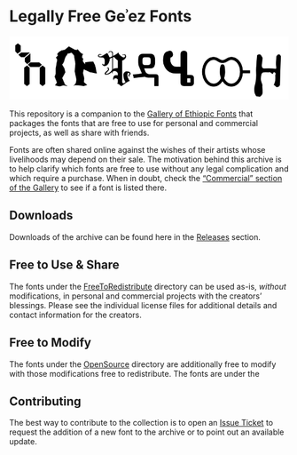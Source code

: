 # Legally Free Geʾez Fonts
<img src="images/LegallyFreeGeezFontsLogo.png"/>

This repository is a companion to the 
[Gallery of Ethiopic Fonts](https://fonts.geez.org) 
that packages the fonts that are free to use for personal and 
commercial projects, as well as share with friends. 

Fonts are often shared online against the wishes of their artists
whose livelihoods may depend on their sale. The motivation behind 
this archive is to help clarify which fonts are free to use without
any legal complication and which require a purchase.  When in doubt,
check the [“Commercial” section of the Gallery](https://fonts.geez.org#Commercial) 
to see if a font is listed there.


## Downloads
Downloads of the archive can be found here in the
[Releases](https://github.com/geezorg/legally-free-geez-fonts/releases)
section.


## Free to Use &amp; Share
The fonts under the [FreeToRedistribute](FreeToRedistribute) directory can be used as-is, *without*
modifications, in personal and commercial projects with the creators’ blessings.  Please see
the individual license files for additional details and contact information for the creators.

## Free to Modify 
The fonts under the [OpenSource](OpenSource) directory are additionally free to modify with
those modifications free to redistribute.  The fonts are under
the

## Contributing
The best way to contribute to the collection is to open an 
[Issue Ticket](https://github.com/geezorg/legally-free-geez-fonts/issues)
to request the addition of a new font to the archive or to point out an available update.

